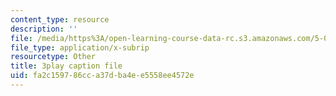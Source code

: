 ```yaml
---
content_type: resource
description: ''
file: /media/https%3A/open-learning-course-data-rc.s3.amazonaws.com/5-08j-biological-chemistry-ii-spring-2016/fa2c159786cca37dba4ee5558ee4572e_siP7IXbPGmw.srt
file_type: application/x-subrip
resourcetype: Other
title: 3play caption file
uid: fa2c1597-86cc-a37d-ba4e-e5558ee4572e
---
```

